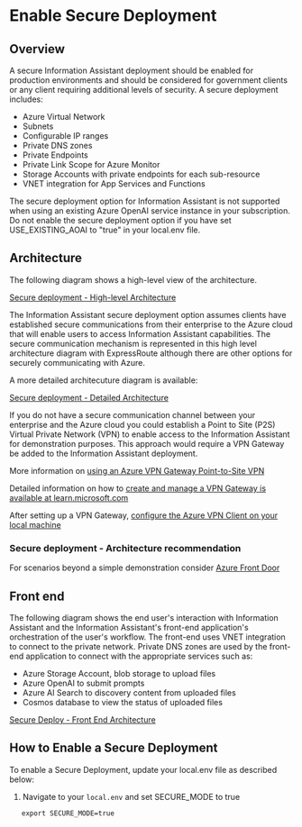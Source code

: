 # Enable Secure Deployment

## Overview

A secure Information Assistant deployment should be enabled for production environments and should be considered for government clients or any client requiring additional levels of security. A secure deployment includes:

* Azure Virtual Network
* Subnets
* Configurable IP ranges
* Private DNS zones
* Private Endpoints
* Private Link Scope for Azure Monitor
* Storage Accounts with private endpoints for each sub-resource
* VNET integration for App Services and Functions

The secure deployment option for Information Assistant is not supported when using an existing Azure OpenAI service instance in your subscription. Do not enable the secure deployment option if you have set USE_EXISTING_AOAI to "true" in your local.env file.

## Architecture

The following diagram shows a high-level view of the architecture.

[Secure deployment - High-level Architecture](../images/secure-deployment-high-level-architecture.png)

The Information Assistant secure deployment option assumes clients have established secure communications from their enterprise to the Azure cloud that will enable users to access Information Assistant capabilities. The secure communication mechanism is represented in this high level architecture diagram with ExpressRoute although there are other options for securely communicating with Azure.

A more detailed architecuture diagram is available:

[Secure deployment - Detailed Architecture](../images/secure-deployment-detailed-architecture.png)

If you do not have a secure communication channel between your enterprise and the Azure cloud you could establish a Point to Site (P2S) Virtual Private Network (VPN) to enable access to the Information Assistant for demonstration purposes. This approach would require a VPN Gateway be added to the Information Assistant deployment.

More information on [using an Azure VPN Gateway Point-to-Site VPN](https://learn.microsoft.com/en-us/azure/vpn-gateway/work-remotely-support)

Detailed information on how to [create and manage a VPN Gateway is available at learn.microsoft.com](https://learn.microsoft.com/en-us/azure/vpn-gateway/tutorial-create-gateway-portal)

After setting up a VPN Gateway, [configure the Azure VPN Client on your local machine](https://learn.microsoft.com/en-us/azure/vpn-gateway/openvpn-azure-ad-client)

### Secure deployment - Architecture recommendation

For scenarios beyond a simple demonstration consider [Azure Front Door](https://learn.microsoft.com/en-us/azure/frontdoor/)

## Front end

The following diagram shows the end user's interaction with Information Assistant and the Information Assistant's front-end application's orchestration of the user's workflow. The front-end uses VNET integration to connect to the private network. Private DNS zones are used by the front-end application to connect with the appropriate services such as:

* Azure Storage Account, blob storage to upload files
* Azure OpenAI to submit prompts
* Azure AI Search to discovery content from uploaded files
* Cosmos database to view the status of uploaded files

[Secure Deploy - Front End Architecture](../images/secure-deployment-front-end-architecture.png)

## How to Enable a Secure Deployment

To enable a Secure Deployment, update your local.env file as described below:

1. Navigate to your `local.env` and set SECURE_MODE to true

```
   export SECURE_MODE=true
```
